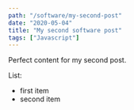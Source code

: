 ```yaml
---
path: "/software/my-second-post"
date: "2020-05-04"
title: "My second software post"
tags: ["Javascript"]
---
```


Perfect content for my second post.

List:
 - first item
 - second item
